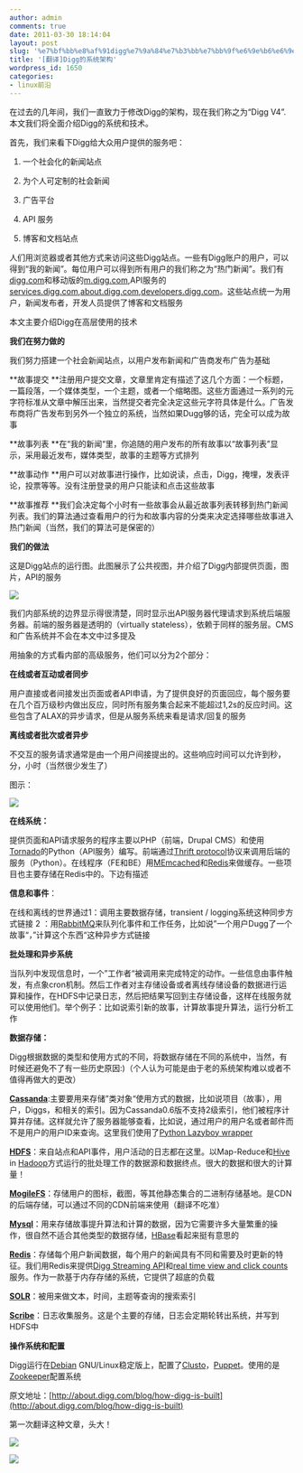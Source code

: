 ```yaml
---
author: admin
comments: true
date: 2011-03-30 18:14:04
layout: post
slug: '%e7%bf%bb%e8%af%91digg%e7%9a%84%e7%b3%bb%e7%bb%9f%e6%9e%b6%e6%9e%84'
title: '[翻译]Digg的系统架构'
wordpress_id: 1650
categories:
- linux前沿
---
```


在过去的几年间，我们一直致力于修改Digg的架构，现在我们称之为“Digg V4”.本文我们将全面介绍Digg的系统和技术。

首先，我们来看下Digg给大众用户提供的服务吧：
	
  1. 一个社会化的新闻站点
	
  2. 为个人可定制的社会新闻
	
  3. 广告平台
	
  4. API 服务
	
  5. 博客和文档站点

人们用浏览器或者其他方式来访问这些Digg站点。一些有Digg账户的用户，可以得到“我的新闻”。每位用户可以得到所有用户的我们称之为“热门新闻”。我们有[digg.com](digg.com)和移动版的[m.digg.com](m.digg.com),API服务的[services.digg.com](services.digg.com),[about.digg.com](about.digg.com),[developers.digg.com](developers.digg.com)。这些站点统一为用户，新闻发布者，开发人员提供了博客和文档服务

本文主要介绍Digg在高层使用的技术<!-- more -->

**我们在努力做的**

我们努力搭建一个社会新闻站点，以用户发布新闻和广告商发布广告为基础

**故事提交 **注册用户提交文章，文章里肯定有描述了这几个方面：一个标题，一篇段落，一个媒体类型，一个主题，或者一个缩略图。这些方面通过一系列的元字符标准从文章中解压出来，当然提交者完全决定这些元字符具体是什么。广告发布商将广告发布到另外一个独立的系统，当然如果Dugg够的话，完全可以成为故事

**故事列表 **在“我的新闻“里，你追随的用户发布的所有故事以“故事列表”显示，采用最近发布，媒体类型，故事的主题等方式排列

**故事动作 **用户可以对故事进行操作，比如说读，点击，Digg，掩埋，发表评论，投票等等。没有注册登录的用户只能读和点击这些故事

**故事推荐 **我们会决定每个小时有一些故事会从最近故事列表转移到热门新闻列表。我们的算法通过查看用户的行为和故事内容的分类来决定选择哪些故事进入热门新闻（当然，我们的算法可是保密的）

**我们的做法**

这是Digg站点的运行图。此图展示了公共视图，并介绍了Digg内部提供页面，图片，API的服务

![](http://developers.diggstatic.com/files/digg-user-facing-public.png)

我们内部系统的边界显示得很清楚，同时显示出API服务器代理请求到系统后端服务器。前端的服务器是透明的（virtually stateless），依赖于同样的服务层。CMS和广告系统并不会在本文中过多提及

用抽象的方式看内部的高级服务，他们可以分为2个部分：

**在线或者互动或者同步**

用户直接或者间接发出页面或者API申请，为了提供良好的页面回应，每个服务要在几个百万级秒内做出反应，同时所有服务集合起来不能超过1,2s的反应时间。这些包含了ALAX的异步请求，但是从服务系统来看是请求/回复的服务

**离线或者批次或者异步**

不交互的服务请求通常是由一个用户间接提出的。这些响应时间可以允许到秒，分，小时（当然很少发生了）

图示：

![](http://developers.diggstatic.com/files/digg-high-level-services-public.png)

**在线系统：**

提供页面和API请求服务的程序主要以PHP（前端，Drupal CMS）和使用[Tornado](http://www.tornadoweb.org/)的Python（API服务）编写。前端通过[Thrift protocol](http://incubator.apache.org/thrift/)协议来调用后端的服务（Python）。在线程序（FE和BE）用[MEmcached](http://memcached.org/)和[Redis](http://redis.io/)来做缓存。一些项目也主要存储在Redis中的。下边有描述

**信息和事件**：

在线和离线的世界通过1：调用主要数据存储，transient / logging系统这种同步方式链接 2 ：用[RabbitMQ](http://www.rabbitmq.com/)来队列化事件和工作任务，比如说”一个用户Dugg了一个故事“，”计算这个东西“这种异步方式链接

**批处理和异步系统**

当队列中发现信息时，一个”工作者“被调用来完成特定的动作。一些信息由事件触发，有点象cron机制。然后工作者对主存储设备或者离线存储设备的数据进行运算和操作，在HDFS中记录日志，然后把结果写回到主存储设备，这样在线服务就可以使用他们。举个例子：比如说索引新的故事，计算故事提升算法，运行分析工作

**数据存储：**

Digg根据数据的类型和使用方式的不同，将数据存储在不同的系统中，当然，有时候还避免不了有一些历史原因:)（个人认为可能是由于老的系统架构难以或者不值得再做大的更改）

**[Cassanda](http://cassandra.apache.org/)**:主要要用来存储”类对象“使用方式的数据，比如说项目（故事），用户，Diggs，和相关的索引。因为Cassanda0.6版不支持2级索引，他们被程序计算并存储。这样就允许了服务器能够查看，比如说，通过用户的用户名或者邮件而不是用户的用户ID来查询。这里我们使用了[Python Lazyboy wrapper](https://github.com/digg/lazyboy)

**[HDFS](http://hadoop.apache.org/hdfs/)**：来自站点和API事件，用户活动的日志都在这里。以Map-Reduce和[Hive](http://hive.apache.org/) in [Hadoop](http://hadoop.apache.org/)方式运行的批处理工作的数据源和数据终点。很大的数据和很大的计算量！

**[MogileFS](http://www.danga.com/mogilefs/)**：存储用户的图标，截图，等其他静态集合的二进制存储基地。是CDN的后端存储，可以通过不同的CDN前端来使用（翻译不吃准）

**[Mysql](http://www.mysql.com/)**：用来存储故事提升算法和计算的数据，因为它需要许多大量繁重的操作，很自然不适合其他类型的数据存储，[HBase](http://hbase.apache.org/)看起来挺有意思的

**[Redis](http://redis.io/)**：存储每个用户新闻数据，每个用户的新闻具有不同和需要及时更新的特征。我们用Redis来提供[Digg Streaming API](http://about.digg.com/blog/introducing-diggs-streaming-api)和[real time view and click counts](http://about.digg.com/blog/story-view-counts)服务。作为一款基于内存存储的系统，它提供了超底的负载

**[SOLR](http://lucene.apache.org/solr/)**：被用来做文本，时间，主题等查询的搜索索引

**[Scribe](https://github.com/facebook/scribe)**：日志收集服务。这是个主要的存储，日志会定期轮转出系统，并写到HDFS中

**操作系统和配置**

Digg运行在[Debian](http://www.debian.org/) GNU/Linux稳定版上，配置了[Clusto](http://clusto.org/)，[Puppet](http://www.puppetlabs.com/puppet/introduction/)。使用的是[Zookeeper](http://hadoop.apache.org/zookeeper/)配置系统

原文地址：[http://about.digg.com/blog/how-digg-is-built](http://about.digg.com/blog/how-digg-is-built)

第一次翻译这种文章，头大！

![](http://developers.diggstatic.com/files/digg-high-level-services-public.png)

![](http://developers.diggstatic.com/files/digg-high-level-services-public.png)
